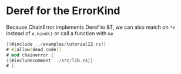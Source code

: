 # Deref for the ErrorKind

Because ChainError<T> implements Deref to &T, we can also match on `*e` instead of `e.kind()`
or call a function with `&e`
~~~rust
{{#include ../examples/tutorial12.rs}}
# #[allow(dead_code)]
# mod chainerror {
{{#includecomment ../src/lib.rs}}
# }
~~~
